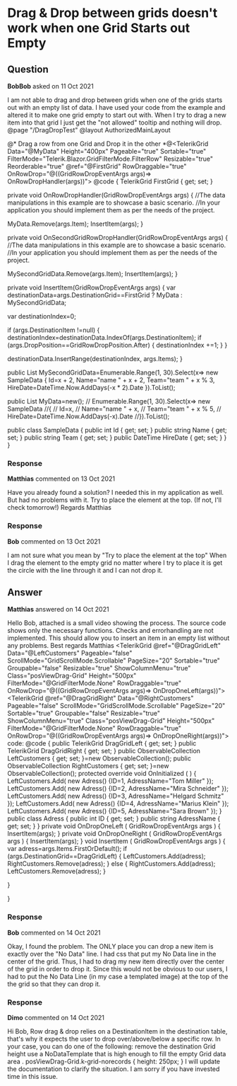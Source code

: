 # Drag & Drop between grids doesn't work when one Grid Starts out Empty

## Question

**BobBob** asked on 11 Oct 2021

I am not able to drag and drop between grids when one of the grids starts out with an empty list of data. I have used your code from the example and altered it to make one grid empty to start out with. When I try to drag a new item into that grid I just get the "not allowed" tooltip and nothing will drop. @page "/DragDropTest"
@layout AuthorizedMainLayout

@* Drag a row from one Grid and Drop it in the other *@<TelerikGrid Data="@MyData" Height="400px" Pageable="true" Sortable="true" FilterMode="Telerik.Blazor.GridFilterMode.FilterRow" Resizable="true" Reorderable="true" @ref="@FirstGrid" RowDraggable="true" OnRowDrop="@((GridRowDropEventArgs<SampleData> args)=> OnRowDropHandler(args))"> <GridSettings> <GridRowDraggableSettings DragClueField="@nameof(SampleData.Name)"> </GridRowDraggableSettings> </GridSettings> <GridColumns> <GridColumn Field="@(nameof(SampleData.Id))" Width="120px" /> <GridColumn Field="@(nameof(SampleData.Name))" Title="Employee Name" Groupable="false" /> <GridColumn Field="@(nameof(SampleData.Team))" Title="Team" /> <GridColumn Field="@(nameof(SampleData.HireDate))" Title="Hire Date" /> </GridColumns> </TelerikGrid> <TelerikGrid Data="@MySecondGridData" Height="400px" Pageable="true" Resizable="true" Reorderable="true" RowDraggable="true" OnRowDrop="@((GridRowDropEventArgs<SampleData> args)=> OnSecondGridRowDropHandler(args))"> <GridSettings> <GridRowDraggableSettings DragClueField="@nameof(SampleData.Name)"> </GridRowDraggableSettings> </GridSettings> <GridColumns> <GridColumn Field="@(nameof(SampleData.Id))" Width="120px" /> <GridColumn Field="@(nameof(SampleData.Name))" Title="Employee Name" Groupable="false" /> <GridColumn Field="@(nameof(SampleData.Team))" Title="Team" /> <GridColumn Field="@(nameof(SampleData.HireDate))" Title="Hire Date" /> </GridColumns> </TelerikGrid> @code {
TelerikGrid <SampleData> FirstGrid { get; set; }

private void OnRowDropHandler(GridRowDropEventArgs <SampleData> args)
{
//The data manipulations in this example are to showcase a basic scenario.
//In your application you should implement them as per the needs of the project.

MyData.Remove(args.Item);
InsertItem(args);
}

private void OnSecondGridRowDropHandler(GridRowDropEventArgs <SampleData> args)
{
//The data manipulations in this example are to showcase a basic scenario.
//In your application you should implement them as per the needs of the project.

MySecondGridData.Remove(args.Item);
InsertItem(args);
}

private void InsertItem(GridRowDropEventArgs <SampleData> args)
{
var destinationData=args.DestinationGrid==FirstGrid ? MyData : MySecondGridData;

var destinationIndex=0;

if (args.DestinationItem !=null)
{
destinationIndex=destinationData.IndexOf(args.DestinationItem);
if (args.DropPosition==GridRowDropPosition.After)
{
destinationIndex +=1;
}
}

destinationData.InsertRange(destinationIndex, args.Items);
}

public List <SampleData> MySecondGridData=Enumerable.Range(1, 30).Select(x=> new SampleData
{
Id=x + 2,
Name="name " + x + 2,
Team="team " + x % 3,
HireDate=DateTime.Now.AddDays(-x * 2).Date
}).ToList();

public List <SampleData> MyData=new(); // Enumerable.Range(1, 30).Select(x=> new SampleData
//{
// Id=x,
// Name="name " + x,
// Team="team " + x % 5,
// HireDate=DateTime.Now.AddDays(-x).Date
//}).ToList();

public class SampleData
{
public int Id { get; set; }
public string Name { get; set; }
public string Team { get; set; }
public DateTime HireDate { get; set; }
}
}

### Response

**Matthias** commented on 13 Oct 2021

Have you already found a solution? I needed this in my application as well. But had no problems with it. Try to place the element at the top. (If not, I'll check tomorrow!) Regards Matthias

### Response

**Bob** commented on 13 Oct 2021

I am not sure what you mean by "Try to place the element at the top" When I drag the element to the empty grid no matter where I try to place it is get the circle with the line through it and I can not drop it.

## Answer

**Matthias** answered on 14 Oct 2021

Hello Bob, attached is a small video showing the process. The source code shows only the necessary functions. Checks and errorhandling are not implemented. This should allow you to insert an item in an empty list without any problems. Best regards Matthias <TelerikGrid @ref="@DragGridLeft" Data="@LeftCustomers" Pageable="false" ScrollMode="GridScrollMode.Scrollable" PageSize="20" Sortable="true" Groupable="false" Resizable="true" ShowColumnMenu="true" Class="posViewDrag-Grid" Height="500px" FilterMode="@GridFilterMode.None" RowDraggable="true" OnRowDrop="@((GridRowDropEventArgs<Adress> args)=> OnDropOneLeft(args))"> <GridSettings> <GridRowDraggableSettings DragClueField="@nameof(Adress.AdressName)" /> <GridColumns> <GridColumn Field="@nameof(Adress.AdressName)" Title="Customer" Width="60px" ShowColumnMenu="false" /> </GridColumns> </GridSettings> </TelerikGrid> <TelerikGrid @ref="@DragGridRight" Data="@RightCustomers" Pageable="false" ScrollMode="GridScrollMode.Scrollable" PageSize="20" Sortable="true" Groupable="false" Resizable="true" ShowColumnMenu="true" Class="posViewDrag-Grid" Height="500px" FilterMode="@GridFilterMode.None" RowDraggable="true" OnRowDrop="@((GridRowDropEventArgs<Adress> args)=> OnDropOneRight(args))"> <GridSettings> <GridRowDraggableSettings DragClueField="@nameof(Adress.AdressName)" /> <GridColumns> <GridColumn Field="@nameof(Adress.AdressName)" Title="Customer" ShowColumnMenu="false" /> </GridColumns> </GridSettings> </TelerikGrid> code: @code { public TelerikGrid<Adress> DragGridLeft { get; set; } public TelerikGrid<Adress> DragGridRight { get; set; } public ObservableCollection <Adress> LeftCustomers { get; set; }=new ObservableCollection<Adress>(); public ObservableCollection <Adress> RightCustomers { get; set; }=new ObservableCollection<Adress>(); protected override void OnInitialized ( ) {
LeftCustomers.Add( new Adress() {ID=1, AdressName="Tom Miller" });
LeftCustomers.Add( new Adress() {ID=2, AdressName="Mira Schneider" });
LeftCustomers.Add( new Adress() {ID=3, AdressName="Helgard Schmitz" });
LeftCustomers.Add( new Adress() {ID=4, AdressName="Marius Klein" });
LeftCustomers.Add( new Adress() {ID=5, AdressName="Sara Brown" });
} public class Adress { public int ID { get; set; } public string AdressName { get; set; }
} private void OnDropOneLeft ( GridRowDropEventArgs<Adress> args ) {
InsertItem(args);
} private void OnDropOneRight ( GridRowDropEventArgs<Adress> args ) {
InsertItem(args);
} void InsertItem ( GridRowDropEventArgs<Adress> args ) { var adress=args.Items.FirstOrDefault(); if (args.DestinationGrid==DragGridLeft)
{
LeftCustomers.Add(adress);
RightCustomers.Remove(adress);
} else {
RightCustomers.Add(adress);
LeftCustomers.Remove(adress);
}

}

}

### Response

**Bob** commented on 14 Oct 2021

Okay, I found the problem. The ONLY place you can drop a new item is exactly over the "No Data" line. I had css that put my No Data line in the center of the grid. Thus, I had to drag my new item directly over the center of the grid in order to drop it. Since this would not be obvious to our users, I had to put the No Data Line (in my case a templated image) at the top of the the grid so that they can drop it.

### Response

**Dimo** commented on 14 Oct 2021

Hi Bob, Row drag & drop relies on a DestinationItem in the destination table, that's why it expects the user to drop over/above/below a specific row. In your case, you can do one of the following: remove the destination Grid height use a NoDataTemplate that is high enough to fill the empty Grid data area . posViewDrag-Grid.k-grid-norecords { height: 250px;
} I will update the documentation to clarify the situation. I am sorry if you have invested time in this issue.
